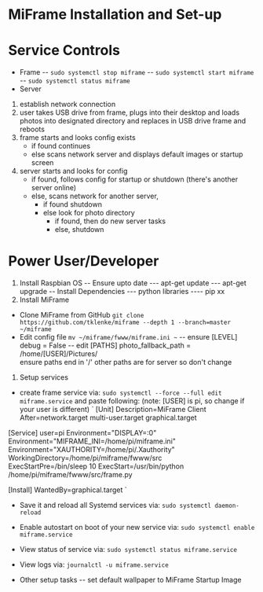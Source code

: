 # MiFrame Installation and Set-up

# Service Controls
- Frame
-- `sudo systemctl stop miframe`
-- `sudo systemctl start miframe`
-- `sudo systemctl status miframe`
- Server


1. establish network connection
1. user takes USB drive from frame, plugs into their desktop and loads photos into designated directory
and replaces in USB drive frame and reboots 
1. frame starts and looks config exists
    - if found continues
    - else scans network server and displays default images or startup screen
1. server starts and looks for config
    - if found, follows config for startup or shutdown (there's another server online)
    - else, scans network for another server, 
        - if found shutdown
        - else look for photo directory
            - if found, then do new server tasks
            - else, shutdown


# Power User/Developer
1. Install Raspbian OS
-- Ensure upto date
--- apt-get update
--- apt-get upgrade
-- Install Dependencies
--- python libraries
---- pip xx
1. Install MiFrame 
- Clone MiFrame from GitHub
 `git clone https://github.com/tklenke/miframe --depth 1 --branch=master ~/miframe`
- Edit config file
 `mv ~/miframe/fwww/miframe.ini ~`
 -- ensure [LEVEL] debug = False
 -- edit [PATHS] photo_fallback_path = /home/[USER]/Pictures/  
 ensure paths end in '/' other paths are for server so don't change
1. Setup services
- create frame service via:
 `sudo systemctl --force --full edit miframe.service`
 and paste following: 
 (note: [USER] is pi, so change if your user is different)
`
[Unit]
Description=MiFrame Client
After=network.target multi-user.target graphical.target

[Service]
user=pi
Environment="DISPLAY=:0"
Environment="MIFRAME_INI=/home/pi/miframe.ini"
Environment="XAUTHORITY=/home/pi/.Xauthority"
WorkingDirectory=/home/pi/miframe/fwww/src    
ExecStartPre=/bin/sleep 10
ExecStart=/usr/bin/python /home/pi/miframe/fwww/src/frame.py

[Install]
WantedBy=graphical.target
`
- Save it and reload all Systemd services via:
`sudo systemctl daemon-reload`
- Enable autostart on boot of your new service via:
`sudo systemctl enable miframe.service`
- View status of service via:
`sudo systemctl status miframe.service`
- View logs via:
`journalctl -u miframe.service`

- Other setup tasks
-- set default wallpaper to MiFrame Startup Image















